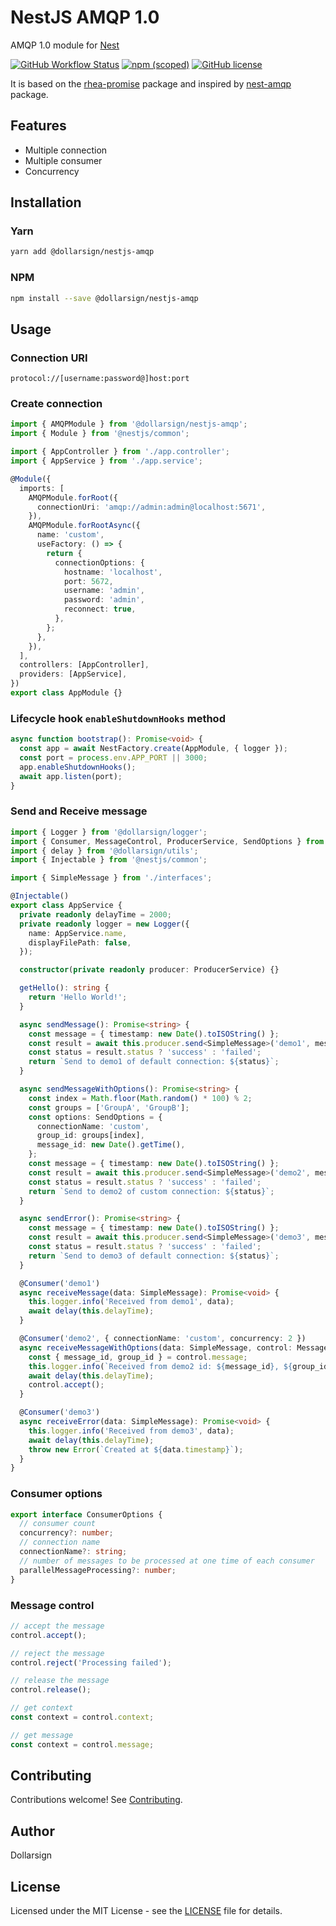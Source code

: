 # NestJS AMQP 1.0

AMQP 1.0 module for [Nest][5]

[![GitHub Workflow Status](https://img.shields.io/github/workflow/status/dollarsignteam/nestjs-amqp/Node.js%20Package?logo=github)][1]
[![npm (scoped)](https://img.shields.io/npm/v/@dollarsign/nestjs-amqp?logo=npm)][2]
[![GitHub license](https://img.shields.io/github/license/dollarsignteam/nestjs-amqp)][3]

It is based on the [rhea-promise][6] package and inspired by [nest-amqp][7] package.

## Features

- Multiple connection
- Multiple consumer
- Concurrency

## Installation

### Yarn

```bash
yarn add @dollarsign/nestjs-amqp
```

### NPM

```bash
npm install --save @dollarsign/nestjs-amqp
```

## Usage

### Connection URI

```text
protocol://[username:password@]host:port
```

### Create connection

```typescript
import { AMQPModule } from '@dollarsign/nestjs-amqp';
import { Module } from '@nestjs/common';

import { AppController } from './app.controller';
import { AppService } from './app.service';

@Module({
  imports: [
    AMQPModule.forRoot({
      connectionUri: 'amqp://admin:admin@localhost:5671',
    }),
    AMQPModule.forRootAsync({
      name: 'custom',
      useFactory: () => {
        return {
          connectionOptions: {
            hostname: 'localhost',
            port: 5672,
            username: 'admin',
            password: 'admin',
            reconnect: true,
          },
        };
      },
    }),
  ],
  controllers: [AppController],
  providers: [AppService],
})
export class AppModule {}
```

### Lifecycle hook `enableShutdownHooks` method

```typescript
async function bootstrap(): Promise<void> {
  const app = await NestFactory.create(AppModule, { logger });
  const port = process.env.APP_PORT || 3000;
  app.enableShutdownHooks();
  await app.listen(port);
}
```

### Send and Receive message

```typescript
import { Logger } from '@dollarsign/logger';
import { Consumer, MessageControl, ProducerService, SendOptions } from '@dollarsign/nestjs-amqp';
import { delay } from '@dollarsign/utils';
import { Injectable } from '@nestjs/common';

import { SimpleMessage } from './interfaces';

@Injectable()
export class AppService {
  private readonly delayTime = 2000;
  private readonly logger = new Logger({
    name: AppService.name,
    displayFilePath: false,
  });

  constructor(private readonly producer: ProducerService) {}

  getHello(): string {
    return 'Hello World!';
  }

  async sendMessage(): Promise<string> {
    const message = { timestamp: new Date().toISOString() };
    const result = await this.producer.send<SimpleMessage>('demo1', message);
    const status = result.status ? 'success' : 'failed';
    return `Send to demo1 of default connection: ${status}`;
  }

  async sendMessageWithOptions(): Promise<string> {
    const index = Math.floor(Math.random() * 100) % 2;
    const groups = ['GroupA', 'GroupB'];
    const options: SendOptions = {
      connectionName: 'custom',
      group_id: groups[index],
      message_id: new Date().getTime(),
    };
    const message = { timestamp: new Date().toISOString() };
    const result = await this.producer.send<SimpleMessage>('demo2', message, options);
    const status = result.status ? 'success' : 'failed';
    return `Send to demo2 of custom connection: ${status}`;
  }

  async sendError(): Promise<string> {
    const message = { timestamp: new Date().toISOString() };
    const result = await this.producer.send<SimpleMessage>('demo3', message);
    const status = result.status ? 'success' : 'failed';
    return `Send to demo3 of default connection: ${status}`;
  }

  @Consumer('demo1')
  async receiveMessage(data: SimpleMessage): Promise<void> {
    this.logger.info('Received from demo1', data);
    await delay(this.delayTime);
  }

  @Consumer('demo2', { connectionName: 'custom', concurrency: 2 })
  async receiveMessageWithOptions(data: SimpleMessage, control: MessageControl): Promise<void> {
    const { message_id, group_id } = control.message;
    this.logger.info(`Received from demo2 id: ${message_id}, ${group_id}`, data);
    await delay(this.delayTime);
    control.accept();
  }

  @Consumer('demo3')
  async receiveError(data: SimpleMessage): Promise<void> {
    this.logger.info('Received from demo3', data);
    await delay(this.delayTime);
    throw new Error(`Created at ${data.timestamp}`);
  }
}
```

### Consumer options

```typescript
export interface ConsumerOptions {
  // consumer count
  concurrency?: number;
  // connection name
  connectionName?: string;
  // number of messages to be processed at one time of each consumer
  parallelMessageProcessing?: number;
}
```

### Message control

```typescript
// accept the message
control.accept();

// reject the message
control.reject('Processing failed');

// release the message
control.release();

// get context
const context = control.context;

// get message
const context = control.message;
```

## Contributing

Contributions welcome! See [Contributing][4].

## Author

Dollarsign

## License

Licensed under the MIT License - see the [LICENSE][3] file for details.

[1]: https://github.com/dollarsignteam/nestjs-amqp
[2]: https://www.npmjs.com/package/@dollarsign/nestjs-amqp
[3]: https://github.com/dollarsignteam/nestjs-amqp/blob/main/LICENSE
[4]: https://github.com/dollarsignteam/nestjs-amqp/blob/main/CONTRIBUTING.md
[5]: https://github.com/nestjs/nest
[6]: https://www.npmjs.com/package/rhea-promise
[7]: https://github.com/team-supercharge/nest-amqp
